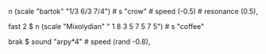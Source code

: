 n (scale "bartok" "1/3 6/3 7/4") # s "crow" # speed (-0.5) #  resonance (0.5),

fast 2 $ n (scale "Mixolydian" " 1 8 3 5 7 5 7 5") # s "coffee"

brak $ sound "arpy*4" # speed (rand -0.8),
